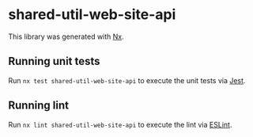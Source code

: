 # shared-util-web-site-api

This library was generated with [Nx](https://nx.dev).

## Running unit tests

Run `nx test shared-util-web-site-api` to execute the unit tests via [Jest](https://jestjs.io).

## Running lint

Run `nx lint shared-util-web-site-api` to execute the lint via [ESLint](https://eslint.org/).
